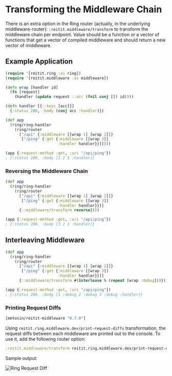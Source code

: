 # Transforming the Middleware Chain

There is an extra option in the Ring router (actually, in the underlying middleware-router): `:reitit.middleware/transform` to transform the middleware chain per endpoint. Value should be a function or a vector of functions that get a vector of compiled middleware and should return a new vector of middleware.

## Example Application

```clj
(require '[reitit.ring :as ring])
(require '[reitit.middleware :as middleware])

(defn wrap [handler id]
  (fn [request]
    (handler (update request ::acc (fnil conj []) id))))

(defn handler [{::keys [acc]}]
  {:status 200, :body (conj acc :handler)})

(def app
  (ring/ring-handler
    (ring/router
      ["/api" {:middleware [[wrap 1] [wrap 2]]}
       ["/ping" {:get {:middleware [[wrap 3]]
                       :handler handler}}]])))

(app {:request-method :get, :uri "/api/ping"})
; {:status 200, :body [1 2 3 :handler]}
```

### Reversing the Middleware Chain

```clj
(def app
  (ring/ring-handler
    (ring/router
      ["/api" {:middleware [[wrap 1] [wrap 2]]}
       ["/ping" {:get {:middleware [[wrap 3]]
                       :handler handler}}]]
      {::middleware/transform reverse})))

(app {:request-method :get, :uri "/api/ping"})
; {:status 200, :body [3 2 1 :handler]}
```

## Interleaving Middleware

```clj
(def app
  (ring/ring-handler
    (ring/router
      ["/api" {:middleware [[wrap 1] [wrap 2]]}
       ["/ping" {:get {:middleware [[wrap 3]]
                       :handler handler}}]]
      {::middleware/transform #(interleave % (repeat [wrap :debug]))})))

(app {:request-method :get, :uri "/api/ping"})
; {:status 200, :body [1 :debug 2 :debug 3 :debug :handler]}
```

### Printing Request Diffs

```clj
[metosin/reitit-middleware "0.7.0"]
```

Using `reitit.ring.middleware.dev/print-request-diffs` transformation, the request diffs between each middleware are printed out to the console. To use it, add the following router option:

```clj
:reitit.middleware/transform reitit.ring.middleware.dev/print-request-diffs
```

Sample output:

![Ring Request Diff](../images/ring-request-diff.png)
